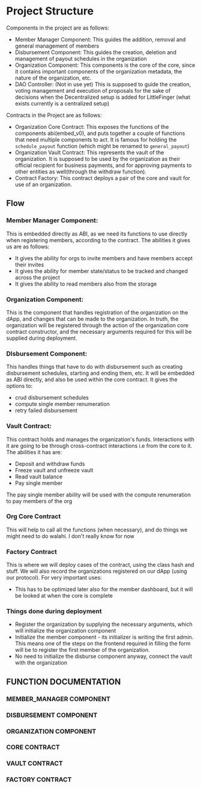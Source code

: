 # Project Structure

Components in the project are as follows:
- Member Manager Component: This guides the addition, removal and general management of members
- Disbursement Component: This guides the creation, deletion and management of payout schedules in the organization
- Organization Component: This components is the core of the core, since it contains important components of the organization metadata,
    the nature of the organization, etc.
- DAO Controller: (Not in use yet) This is supposed to guide the creation, voting management and execution of proposals for the sake of decisions when the Decentralized setup is added for LittleFinger (what exists currently is a centralized setup)

Contracts in the Project are as follows:
- Organization Core Contract: This exposes the functions of the components abi(embed_v0), and puts together a couple of functions that need multiple components to act. It is famous for holding the ```schedule_payout``` function (which might be renamed to ```general_payout```)
- Organization Vault Contract: This represents the vault of the organization. It is supposed to be used by the organization as their official recipient for business payments, and for approving payments to other entities as well(through the withdraw function). 
- Contract Factory: This contract deploys a pair of the core and vault for use of an organization.

## Flow
### Member Manager Component:
This is embedded directly as ABI, as we need its functions to use directly when registering members, according to the contract.
The abilities it gives us are as follows:

- It gives the ability for orgs to invite members and have members accept their invites
- It gives the ability for member state/status to be tracked and changed across the project
- It gives the ability to read members also from the storage

### Organization Component:
This is the component that handles registration of the organization on the dApp, and changes that can be made to the organization.
In truth, the organization will be registered through the action of the organization core contract constructor, and the necessary
arguments required for this will be supplied during deployment. 


### DIsbursement Component:
This handles things that have to do with disbursement such as creating disbursement schedules, starting and ending them, etc. It will be
embedded as ABI directly, and also be used within the core contract.
It gives the options to:
- crud disbursement schedules
- compute single member renumeration
- retry failed disbursement


### Vault Contract:
This contract holds and manages the organization's funds. Interactions with it are going to be through cross-contract interactions i.e from the core to it. The abilities it has are:
- Deposit and withdraw funds
- Freeze vault and unfreeze vault
- Read vault balance
- Pay single member

The pay single member ability will be used with the compute renumeration to pay members of the org


### Org Core Contract
This will help to call all the functions (when necessary), and do things we might need to do walahi. I don't really know for now


### Factory Contract
This is where we will deploy cases of the contract, using the class hash and stuff. We will also record the organizations registered on our dApp (using our protocol). For very important uses:
- This has to be optimized later also for the member dashboard, but it will be looked at when the core is complete


### Things done during deployment
- Register the organization by supplying the necessary arguments, which will initialize the organization component
- Initialize the member component - its initializer is writing the first admin. This means one of the steps on the frontend required in
filling the form will be to register the first member of the organization.
- No need to initialize the disburse component anyway, connect the vault with the organization

## FUNCTION DOCUMENTATION

### MEMBER_MANAGER COMPONENT

### DISBURSEMENT COMPONENT

### ORGANIZATION COMPONENT

### CORE CONTRACT

### VAULT CONTRACT

### FACTORY CONTRACT